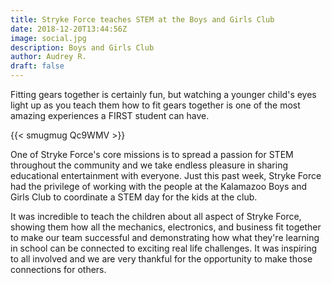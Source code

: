 ```yaml
---
title: Stryke Force teaches STEM at the Boys and Girls Club
date: 2018-12-20T13:44:56Z
image: social.jpg
description: Boys and Girls Club
author: Audrey R.
draft: false
---
```


Fitting gears together is certainly fun, but watching a younger child's eyes light up as you teach them how to fit gears together is one of the most amazing experiences a FIRST student can have.

<!--more-->

{{< smugmug Qc9WMV >}}

One of Stryke Force's core missions is to spread a passion for STEM throughout the community and we take endless pleasure in sharing educational entertainment with everyone. Just this past week, Stryke Force had the privilege of working with the people at the Kalamazoo Boys and Girls Club to coordinate a STEM day for the kids at the club.

It was incredible to teach the children about all aspect of Stryke Force, showing them how all the mechanics, electronics, and business fit together to make our team successful and demonstrating how what they're learning in school can be connected to exciting real life challenges. It was inspiring to all involved and we are very thankful for the opportunity to make those connections for others.
